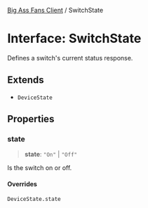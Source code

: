 [Big Ass Fans Client](../README.md) / SwitchState

# Interface: SwitchState

Defines a switch's current status response.

## Extends

- `DeviceState`

## Properties

### state

> **state**: `"On"` \| `"Off"`

Is the switch on or off.

#### Overrides

`DeviceState.state`
